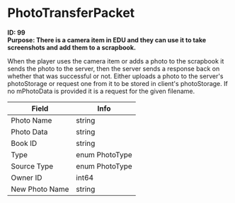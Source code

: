 # PhotoTransferPacket

**ID: 99**  
**Purpose: There is a camera item in EDU and they can use it to take screenshots and add them to a scrapbook.**  

When the player uses the camera item or adds a photo to the scrapbook it sends the photo to the server, then the server sends a response back on whether that was successful or not. Either uploads a photo to the server's photoStorage or request one from it to be stored in client's photoStorage. If no mPhotoData is provided it is a request for the given filename.

<table><thead><tr><th>Field</th><th>Info</th></tr></thead><tbody>
<tr><td>Photo Name</td><td>string</td></tr>
<tr><td>Photo Data</td><td>string</td></tr>
<tr><td>Book ID</td><td>string</td></tr>
<tr><td>Type</td><td>enum PhotoType</td></tr>
<tr><td>Source Type</td><td>enum PhotoType</td></tr>
<tr><td>Owner ID</td><td>int64</td></tr>
<tr><td>New Photo Name</td><td>string</td></tr>
</tbody></table>